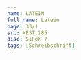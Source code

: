 ```yaml
---
name: LATEIN
full_name: Latein
page: 33/1
src: XEST.285
disc: SiFoX-7
tags: [Schreibschrift]
---
```

